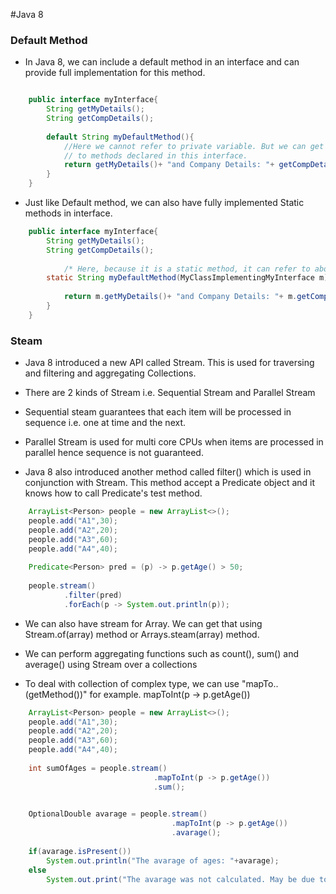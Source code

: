 #Java 8

### Default Method
* In Java 8, we can include a default method in an interface and can provide full implementation for this method.

```java

	public interface myInterface{
		String getMyDetails();
		String getCompDetails();
				
		default String myDefaultMethod(){
			//Here we cannot refer to private variable. But we can get access 
			// to methods declared in this interface.
			return getMyDetails()+ "and Company Details: "+ getCompDetails();
		} 
	}
```

* Just like Default method, we can also have fully implemented Static methods in interface.

```java
	public interface myInterface{
		String getMyDetails();
		String getCompDetails();
			
			/* Here, because it is a static method, it can refer to above non-static methods. Hence, we need pass a class object which implements this interface to access above methods */	
		static String myDefaultMethod(MyClassImplementingMyInterface m){
			 
			return m.getMyDetails()+ "and Company Details: "+ m.getCompDetails();
		} 
	}
```

### Steam
* Java 8 introduced a new API called Stream. This is used for traversing and filtering and aggregating Collections.
* There are 2 kinds of Stream i.e. Sequential Stream and Parallel Stream
* Sequential steam guarantees that each item will be processed in sequence i.e. one at time and the next.
* Parallel Stream is used for multi core CPUs when items are processed in parallel hence sequence is not guaranteed.  

* Java 8 also introduced another method called filter() which is used in conjunction with Stream. This method accept a Predicate object and it knows how to call Predicate's test method.
 

```java
	ArrayList<Person> people = new ArrayList<>();
	people.add("A1",30);
	people.add("A2",20);
	people.add("A3",60);
	people.add("A4",40);
	
	Predicate<Person> pred = (p) -> p.getAge() > 50;
	
	people.stream()
			.filter(pred)
			.forEach(p -> System.out.println(p));
```

* We can also have stream for Array. We can get that using Stream.of(array) method or Arrays.steam(array) method.

* We can perform aggregating functions such as count(), sum() and average() using Stream over a collections
* To deal with collection of complex type, we can use "mapTo..(getMethod())"  for example. mapToInt(p -> p.getAge())

```java
	ArrayList<Person> people = new ArrayList<>();
	people.add("A1",30);
	people.add("A2",20);
	people.add("A3",60);
	people.add("A4",40);
	
	int sumOfAges = people.stream()
								.mapToInt(p -> p.getAge())
								.sum();
	

	OptionalDouble avarage = people.stream()
									.mapToInt(p -> p.getAge())
									.avarage();
	
	if(avarage.isPresent())
		System.out.println("The avarage of ages: "+avarage);
	else
		System.out.print("The avarage was not calculated. May be due to divide by Zero scenario")
```